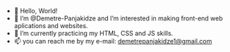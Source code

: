 - 👋 Hello, World! 
- 👀 I’m @Demetre-Panjakidze and I’m interested in making front-end web aplications and websites.
- 🌱 I’m currently practicing my HTML, CSS and JS skills.
- 📫 you can reach me by my e-mail: demetrepanjakidze1@gmail.com

<!---
Demetre-Panjakidze/Demetre-Panjakidze is a ✨ special ✨ repository because its `README.md` (this file) appears on your GitHub profile.
You can click the Preview link to take a look at your changes.
--->
